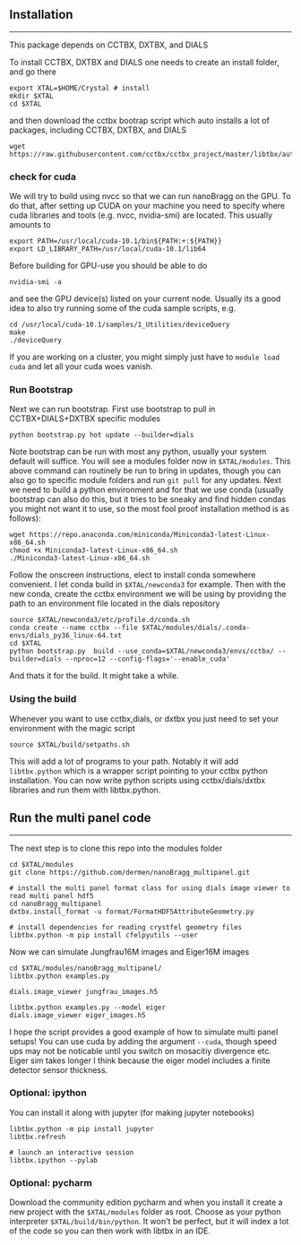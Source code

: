 ## Installation
----
This package depends on CCTBX, DXTBX, and DIALS

To install CCTBX, DXTBX and DIALS one needs to create an install folder, and go there

```
export XTAL=$HOME/Crystal # install 
mkdir $XTAL
cd $XTAL
```

and then download the cctbx bootrap script which auto installs a lot of packages, including CCTBX, DXTBX, and DIALS

```
wget https://raw.githubusercontent.com/cctbx/cctbx_project/master/libtbx/auto_build/bootstrap.py
```

### check for cuda

We will try to build using nvcc so that we can run nanoBragg on the GPU. To do that, after setting up CUDA on your machine you need to specify where cuda libraries and tools (e.g. nvcc, nvidia-smi) are located. This usually amounts to 

```
export PATH=/usr/local/cuda-10.1/bin${PATH:+:${PATH}}
export LD_LIBRARY_PATH=/usr/local/cuda-10.1/lib64
```

Before building for GPU-use you should be able to do

```
nvidia-smi -a
```

and see the GPU device(s) listed on your current node. Usually its a good idea to also try running some of the cuda sample scripts, e.g.

```
cd /usr/local/cuda-10.1/samples/1_Utilities/deviceQuery
make
./deviceQuery
```

If you are working on a cluster, you might simply just have to ```module load cuda``` and let all your cuda woes vanish. 


### Run Bootstrap
Next we can run bootstrap. First use bootstrap to pull in CCTBX+DIALS+DXTBX specific modules

```
python bootstrap.py hot update --builder=dials
```

Note bootstrap can be run with most any python, usually your system default will suffice. You will see a modules folder now in ```$XTAL/modules```. This above command can routinely be run to bring in updates, though you can also go to specific module folders and run ```git pull``` for any updates.  Next we need to build a python environment and for that we use conda (usually bootstrap can also do this, but it tries to be sneaky and find hidden condas you might not want it to use, so the most fool proof installation method is as follows):

```
wget https://repo.anaconda.com/miniconda/Miniconda3-latest-Linux-x86_64.sh
chmod +x Miniconda3-latest-Linux-x86_64.sh
./Miniconda3-latest-Linux-x86_64.sh
```

Follow the onscreen instructions, elect to install conda somewhere convenient. I let conda build in ```$XTAL/newconda3``` for example. Then with the new conda, create the cctbx environment we will be using by providing the path to an environment file located in the dials repository

```
source $XTAL/newconda3/etc/profile.d/conda.sh
conda create --name cctbx --file $XTAL/modules/dials/.conda-envs/dials_py36_linux-64.txt
cd $XTAL
python bootstrap.py  build --use_conda=$XTAL/newconda3/envs/cctbx/ --builder=dials --nproc=12 --config-flags='--enable_cuda'
```

And thats it for the build. It might take a while.  

### Using the build

Whenever you want to use cctbx,dials, or dxtbx you just need to set your environment with the magic script

```
source $XTAL/build/setpaths.sh
```

This will add a lot of programs to your path. Notably it will add ```libtbx.python``` which is a wrapper script pointing to your cctbx python installation. You can now write python scripts using cctbx/dials/dxtbx libraries and run them with libtbx.python.

## Run the multi panel code 
---
The next step is to clone this repo into the modules folder

```
cd $XTAL/modules
git clone https://github.com/dermen/nanoBragg_multipanel.git

# install the multi panel format class for using dials image viewer to read multi panel hdf5
cd nanoBragg_multipanel
dxtbx.install_format -u format/FormatHDF5AttributeGeometry.py 

# install dependencies for reading crystfel geometry files
libtbx.python -m pip install cfelpyutils --user
```

Now we can simulate Jungfrau16M images and Eiger16M images

```
cd $XTAL/modules/nanoBragg_multipanel/
libtbx.python examples.py

dials.image_viewer jungfrau_images.h5

libtbx.python examples.py --model eiger
dials.image_viewer eiger_images.h5
```

I hope the script provides a good example of how to simulate multi panel setups! You can use cuda by adding the argument ```--cuda```, though speed ups may not be noticable until you switch on mosacitiy divergence etc.  Eiger sim takes longer I think because the eiger model includes a finite detector sensor thickness.


### Optional: ipython

You can install it along with jupyter (for making jupyter notebooks)

```
libtbx.python -m pip install jupyter
libtbx.refresh 

# launch an interactive session
libtbx.ipython --pylab
```

### Optional: pycharm

Download the community edition pycharm and when you install it create a new project with the ```$XTAL/modules``` folder as root.
Choose as your python interpreter ```$XTAL/build/bin/python```. It won't be perfect, but it will index a lot of the code so you can then work with libtbx in an IDE.  